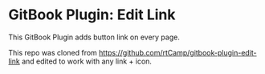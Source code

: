 GitBook Plugin: Edit Link
======================================

This GitBook Plugin adds button link on every page.

This repo was cloned from https://github.com/rtCamp/gitbook-plugin-edit-link and
edited to work with any link + icon.
